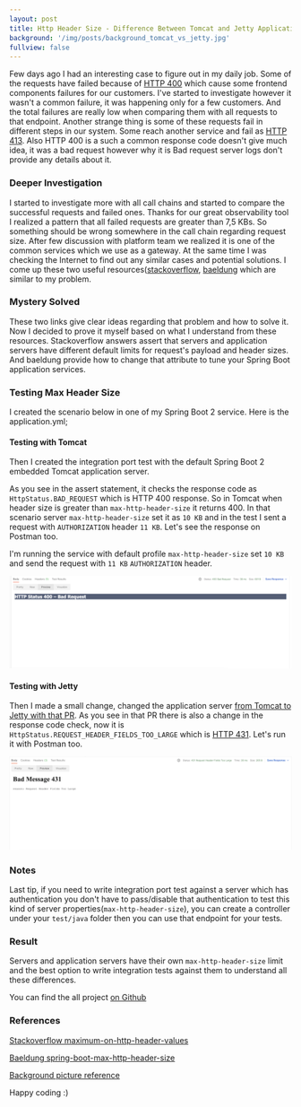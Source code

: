 ```yaml
---
layout: post
title: Http Header Size - Difference Between Tomcat and Jetty Application Servers
background: '/img/posts/background_tomcat_vs_jetty.jpg'
fullview: false
---
```


Few days ago I had an interesting case to figure out in my daily job. Some of the requests have failed because of [HTTP 400](https://developer.mozilla.org/en-US/docs/Web/HTTP/Status/400) which cause some frontend components
failures for our customers. I've started to investigate however it wasn't a common failure, it was happening only for a few customers. And the total failures are really low
when comparing them with all requests to that endpoint. Another strange thing is some of these requests fail in different steps in our system. Some reach another service and
fail as [HTTP 413](https://developer.mozilla.org/en-US/docs/Web/HTTP/Status/413). Also HTTP 400 is a such a common response code doesn't give much idea, it was a bad request however why it is
Bad request server logs don't provide any details about it.

### Deeper Investigation

I started to investigate more with all call chains and started to compare the successful requests and failed ones. Thanks for our great observability tool I realized a pattern
that all failed requests are greater than 7,5 KBs. So something should be wrong somewhere in the call chain regarding request size. After few discussion with platform team
we realized it is one of the common services which we use as a gateway. At the same time I was checking the Internet to find out any similar cases and potential solutions.
I come up these two useful resources([stackoverflow](https://stackoverflow.com/questions/686217/maximum-on-http-header-values), [baeldung](https://www.baeldung.com/spring-boot-max-http-header-size) which are similar to my problem.

### Mystery Solved

These two links give clear ideas regarding that problem and how to solve it. Now I decided to prove it myself based on what I understand from these resources. Stackoverflow
answers assert that servers and application servers have different default limits for request's payload and header sizes. And baeldung provide how to change that attribute
to tune your Spring Boot application services.

### Testing Max Header Size 

I created the scenario below in one of my Spring Boot 2 service. Here is the application.yml;

<script src="https://gist.github.com/muzir/27d01811907b5ea17a301bf718fc909d.js"></script>

#### Testing with Tomcat

Then I created the integration port test with the default Spring Boot 2 embedded Tomcat application server.

<script src="https://gist.github.com/muzir/639eac63ce6bc1852fa470e3778b0e21.js"></script>

As you see in the assert statement, it checks the response code as `HttpStatus.BAD_REQUEST` which is HTTP 400 response. So in Tomcat when
header size is greater than `max-http-header-size` it returns 400. In that scenario server  `max-http-header-size` set it as `10 KB`
and in the test I sent a request with `AUTHORIZATION` header `11 KB`. Let's see the response on Postman too.

I'm running the service with default profile `max-http-header-size` set `10 KB` and send the request with `11 KB` `AUTHORIZATION` header.

![postman_http_400_tomcat.png](/img/posts/max_http_header_size/postman_http_400_tomcat.png)

#### Testing with Jetty

Then I made a small change, changed the application server [from Tomcat to Jetty with that PR](https://github.com/muzir/softwareLabs/pull/324/files).
As you see in that PR there is also a change in the response code check, now it is `HttpStatus.REQUEST_HEADER_FIELDS_TOO_LARGE` which is [HTTP 431](https://developer.mozilla.org/en-US/docs/Web/HTTP/Status/431).
Let's run it with Postman too.

![postman_http_431_jetty.png](/img/posts/max_http_header_size/postman_http_431_jetty.png)

### Notes

Last tip, if you need to write integration port test against a server which has authentication you don't have to pass/disable
that authentication to test this kind of server properties(`max-http-header-size`), you can create a controller under your `test/java` folder
then you can use that endpoint for your tests.


### Result

Servers and application servers have their own `max-http-header-size` limit and the best option to write integration tests against them to
understand all these differences.

You can find the all project [on Github](https://github.com/muzir/softwareLabs/tree/master/spring-boot-integration-test)


### References

[Stackoverflow maximum-on-http-header-values](https://stackoverflow.com/questions/686217/maximum-on-http-header-values)

[Baeldung spring-boot-max-http-header-size](https://www.baeldung.com/spring-boot-max-http-header-size)

[Background picture reference](https://www.dailyrazor.com/blog/tomcat-vs-jetty/)

Happy coding :) 


